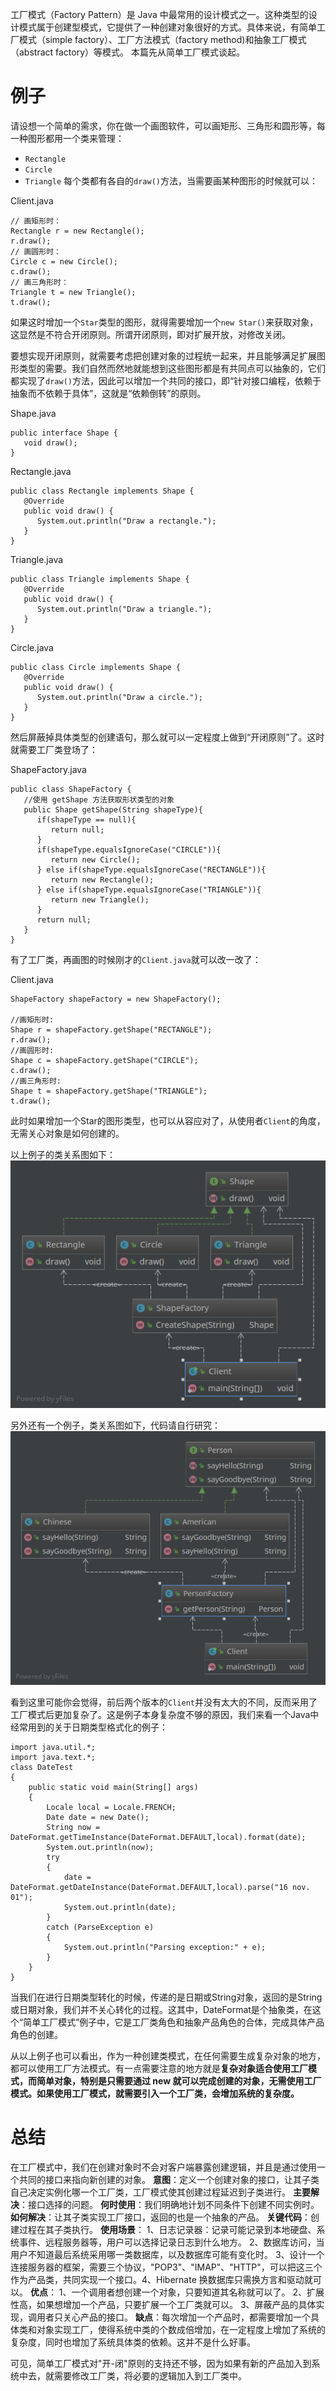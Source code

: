 工厂模式（Factory Pattern）是 Java 中最常用的设计模式之一。这种类型的设计模式属于创建型模式，它提供了一种创建对象很好的方式。具体来说，有简单工厂模式（simple factory）、工厂方法模式（factory method)和抽象工厂模式（abstract factory）等模式。
本篇先从简单工厂模式谈起。

# 例子
请设想一个简单的需求，你在做一个画图软件，可以画矩形、三角形和圆形等，每一种图形都用一个类来管理：  
  * `Rectangle`
  * `Circle`
  * `Triangle`
每个类都有各自的`draw()`方法，当需要画某种图形的时候就可以：  

Client.java

    // 画矩形时：
    Rectangle r = new Rectangle();
    r.draw();
    // 画圆形时：
    Circle c = new Circle();
    c.draw();
    // 画三角形时：
    Triangle t = new Triangle();
    t.draw();

如果这时增加一个`Star`类型的图形，就得需要增加一个`new Star()`来获取对象，这显然是不符合开闭原则。所谓开闭原则，即对扩展开放，对修改关闭。

要想实现开闭原则，就需要考虑把创建对象的过程统一起来，并且能够满足扩展图形类型的需要。我们自然而然地就能想到这些图形都是有共同点可以抽象的，它们都实现了`draw()`方法，因此可以增加一个共同的接口，即“针对接口编程，依赖于抽象而不依赖于具体”，这就是“依赖倒转”的原则。

Shape.java

    public interface Shape {
       void draw();
    }


Rectangle.java

    public class Rectangle implements Shape {
       @Override
       public void draw() {
          System.out.println("Draw a rectangle.");
       }
    }


Triangle.java

    public class Triangle implements Shape {
       @Override
       public void draw() {
          System.out.println("Draw a triangle.");
       }
    }


Circle.java

    public class Circle implements Shape {
       @Override
       public void draw() {
          System.out.println("Draw a circle.");
       }
    }


然后屏蔽掉具体类型的创建语句，那么就可以一定程度上做到“开闭原则”了。这时就需要工厂类登场了：

ShapeFactory.java

    public class ShapeFactory {
       //使用 getShape 方法获取形状类型的对象
       public Shape getShape(String shapeType){
          if(shapeType == null){
             return null;
          }        
          if(shapeType.equalsIgnoreCase("CIRCLE")){
             return new Circle();
          } else if(shapeType.equalsIgnoreCase("RECTANGLE")){
             return new Rectangle();
          } else if(shapeType.equalsIgnoreCase("TRIANGLE")){
             return new Triangle();
          }
          return null;
       }
    }


有了工厂类，再画图的时候刚才的`Client.java`就可以改一改了：

Client.java

    ShapeFactory shapeFactory = new ShapeFactory();
    
    //画矩形时:
    Shape r = shapeFactory.getShape("RECTANGLE");
    r.draw();
    //画圆形时:
    Shape c = shapeFactory.getShape("CIRCLE");
    c.draw();
    //画三角形时:
    Shape t = shapeFactory.getShape("TRIANGLE");
    t.draw();

此时如果增加一个Star的图形类型，也可以从容应对了，从使用者`Client`的角度，无需关心对象是如何创建的。

以上例子的类关系图如下：
![simple-factory1](images/simplefactory1.png)

另外还有一个例子，类关系图如下，代码请自行研究：
![simple-factory1](images/simplefactory2.png)


看到这里可能你会觉得，前后两个版本的`Client`并没有太大的不同，反而采用了工厂模式后更加复杂了。这是例子本身复杂度不够的原因，我们来看一个Java中经常用到的关于日期类型格式化的例子：

    import java.util.*;  
    import java.text.*;  
    class DateTest  
    {  
        public static void main(String[] args)  
        {  
            Locale local = Locale.FRENCH;  
            Date date = new Date();  
            String now = DateFormat.getTimeInstance(DateFormat.DEFAULT,local).format(date);  
            System.out.println(now);  
            try  
            {  
                date = DateFormat.getDateInstance(DateFormat.DEFAULT,local).parse("16 nov. 01");  
                System.out.println(date);  
            }  
            catch (ParseException e)  
            {  
                System.out.println("Parsing exception:" + e);  
            }  
        }  
    }  

当我们在进行日期类型转化的时候，传递的是日期或String对象，返回的是String或日期对象，我们并不关心转化的过程。这其中，DateFormat是个抽象类，在这个“简单工厂模式”例子中，它是工厂类角色和抽象产品角色的合体，完成具体产品角色的创建。

从以上例子也可以看出，作为一种创建类模式，在任何需要生成复杂对象的地方，都可以使用工厂方法模式。有一点需要注意的地方就是**复杂对象适合使用工厂模式，而简单对象，特别是只需要通过 new 就可以完成创建的对象，无需使用工厂模式。如果使用工厂模式，就需要引入一个工厂类，会增加系统的复杂度。**


# 总结
在工厂模式中，我们在创建对象时不会对客户端暴露创建逻辑，并且是通过使用一个共同的接口来指向新创建的对象。
**意图**：定义一个创建对象的接口，让其子类自己决定实例化哪一个工厂类，工厂模式使其创建过程延迟到子类进行。
**主要解决**：接口选择的问题。
**何时使用**：我们明确地计划不同条件下创建不同实例时。
**如何解决**：让其子类实现工厂接口，返回的也是一个抽象的产品。
**关键代码**：创建过程在其子类执行。
**使用场景**： 1、日志记录器：记录可能记录到本地硬盘、系统事件、远程服务器等，用户可以选择记录日志到什么地方。 2、数据库访问，当用户不知道最后系统采用哪一类数据库，以及数据库可能有变化时。 3、设计一个连接服务器的框架，需要三个协议，"POP3"、"IMAP"、"HTTP"，可以把这三个作为产品类，共同实现一个接口。4、Hibernate 换数据库只需换方言和驱动就可以。
**优点**： 1、一个调用者想创建一个对象，只要知道其名称就可以了。 2、扩展性高，如果想增加一个产品，只要扩展一个工厂类就可以。 3、屏蔽产品的具体实现，调用者只关心产品的接口。
**缺点**：每次增加一个产品时，都需要增加一个具体类和对象实现工厂，使得系统中类的个数成倍增加，在一定程度上增加了系统的复杂度，同时也增加了系统具体类的依赖。这并不是什么好事。


可见，简单工厂模式对"开-闭"原则的支持还不够，因为如果有新的产品加入到系统中去，就需要修改工厂类，将必要的逻辑加入到工厂类中。





